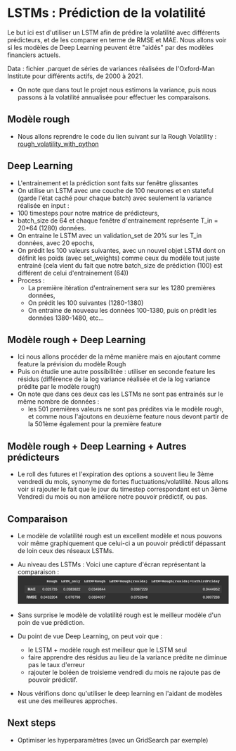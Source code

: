 # LSTMs : Prédiction de la volatilité 

Le but ici est d'utiliser un LSTM afin de prédire la volatilité avec différents prédicteurs, et de les comparer en terme de RMSE et MAE.
Nous allons voir si les modèles de Deep Learning peuvent être "aidés" par des modèles financiers actuels. 

Data : fichier .parquet de séries de variances réalisées de l'Oxford-Man Institute pour différents actifs, de 2000 à 2021.

- On note que dans tout le projet nous estimons la variance, puis nous passons à la volatilité annualisée pour effectuer les comparaisons.

## Modèle rough
- Nous allons reprendre le code du lien suivant sur la Rough Volatility : [rough_volatility_with_python](https://tpq.io/p/rough_volatility_with_python.html)

## Deep Learning
  - L'entrainement et la prédiction sont faits sur fenêtre glissantes
  - On utilise un LSTM avec une couche de 100 neurones et en stateful (garde l'état caché pour chaque batch) avec seulement la variance réalisée en input :
  - 100 timesteps pour notre matrice de prédicteurs,
  - batch_size de 64 et chaque fenêtre d'entrainement représente T_in = 20*64 (1280) données.
  - On entraine le LSTM avec un validation_set de 20% sur les T_in données, avec 20 epochs,
  - On prédit les 100 valeurs suivantes, avec un nouvel objet LSTM dont on définit les poids (avec set_weights) comme ceux du modèle tout juste entrainé (cela vient du fait que notre batch_size de prédiction (100) est différent de celui d'entrainement (64))
  - Process :
    - La première itération d'entrainement sera sur les 1280 premières données, 
    - On prédit les 100 suivantes (1280-1380)
    - On entraine de nouveau les données 100-1380, puis on prédit les données 1380-1480, etc...

## Modèle rough + Deep Learning 
  - Ici nous allons procéder de la même manière mais en ajoutant comme feature la prévision du modèle Rough 
  - Puis on étudie une autre possibilitée : utiliser en seconde feature les résidus (différence de la log variance réalisée et de la log variance prédite par le modèle rough)
  - On note que dans ces deux cas les LSTMs ne sont pas entrainés sur le même nombre de données : 
    - les 501 premières valeurs ne sont pas prédites via le modèle rough, et comme nous l'ajoutons en deuxième feature nous devont partir de la 501ème également pour la première feature

## Modèle rough + Deep Learning + Autres prédicteurs
  - Le roll des futures et l'expiration des options a souvent lieu le 3ème vendredi du mois, synonyme de fortes fluctuations/volatilité. Nous allons voir si rajouter le fait que le jour du timestep correspondant est un 3ème Vendredi du mois ou non améliore notre pouvoir prédictif, ou pas.

## Comparaison
  - Le modèle de volatilité rough est un excellent modèle et nous pouvons voir même graphiquement que celui-ci a un pouvoir prédictif dépassant de loin ceux des réseaux LSTMs.
  - Au niveau des LSTMs : 
    Voici une capture d'écran représentant la comparaison : 
    <img src="img/comparaison_pred_vol.png" width="1000"> 
    
  - Sans surprise le modèle de volatilité rough est le meilleur modèle d'un poin de vue prédiction. 

  - Du point de vue Deep Learning, on peut voir que : 
    - le LSTM + modèle rough est meilleur que le LSTM seul
    - faire apprendre des résidus au lieu de la variance prédite ne diminue pas le taux d'erreur
    - rajouter le boléen de troisieme vendredi du mois ne rajoute pas de pouvoir prédictif.

  - Nous vérifions donc qu'utiliser le deep learning en l'aidant de modèles est une des meilleures approches.


## Next steps
  - Optimiser les hyperparamètres (avec un GridSearch par exemple)
  
